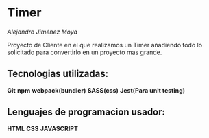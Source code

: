 # Timer
_Alejandro Jiménez Moya_

Proyecto de Cliente en el que realizamos un Timer añadiendo todo lo solicitado para convertirlo en un proyecto mas grande.
## Tecnologias utilizadas: ##
**Git**
**npm**
**webpack(bundler)**
**SASS(css)**
**Jest(Para unit testing)**

## Lenguajes de programacion usador: ##
**HTML**
**CSS**
**JAVASCRIPT**